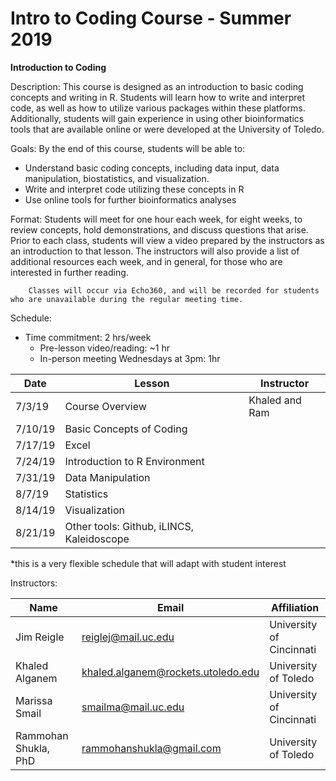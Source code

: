 # Intro to Coding Course - Summer 2019  
 

**Introduction to Coding**

Description:  This course is designed as an introduction to basic coding concepts and writing in R.  Students will learn how to write and interpret code, as well as how to utilize various packages within these platforms. Additionally, students will gain experience in using other bioinformatics tools that are available online or were developed at the University of Toledo.

Goals:  By the end of this course, students will be able to:

- Understand basic coding concepts, including data input, data manipulation, biostatistics, and visualization.
- Write and interpret code utilizing these concepts in R  
- Use online tools for further bioinformatics analyses

Format:  Students will meet for one hour each week, for eight weeks, to review concepts, hold demonstrations, and discuss questions that arise.  Prior to each class, students will view a video prepared by the instructors as an introduction to that lesson.  The instructors will also provide a list of additional resources each week, and in general, for those who are interested in further reading.

        Classes will occur via Echo360, and will be recorded for students who are unavailable during the regular meeting time.

Schedule:

- Time commitment:  2 hrs/week
  - Pre-lesson video/reading:  ~1 hr
  - In-person meeting Wednesdays at 3pm:  1hr

| Date | Lesson | Instructor |
| --- | --- | --- |
| 7/3/19 | Course Overview  | Khaled  and Ram |
| 7/10/19 | Basic Concepts of Coding |   |
| 7/17/19 | Excel |   |
| 7/24/19 | Introduction to R Environment |   |
| 7/31/19 | Data Manipulation |   |
| 8/7/19 | Statistics |   |
| 8/14/19 | Visualization |   |
| 8/21/19 | Other tools:  Github, iLINCS, Kaleidoscope |   |

\*this is a very flexible schedule that will adapt with student interest

Instructors:

| Name  | Email | Affiliation |
| --- | --- | --- |
| Jim Reigle | reiglej@mail.uc.edu | University of Cincinnati |
| Khaled Alganem | khaled.alganem@rockets.utoledo.edu | University of Toledo |
| Marissa Smail | smailma@mail.uc.edu | University of Cincinnati |
| Rammohan Shukla, PhD | rammohanshukla@gmail.com | University of Toledo |
